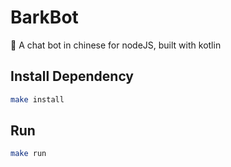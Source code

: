 # BarkBot

:shell: A chat bot in chinese for nodeJS, built with kotlin

## Install Dependency

```sh
make install
```

## Run

```sh
make run
```
